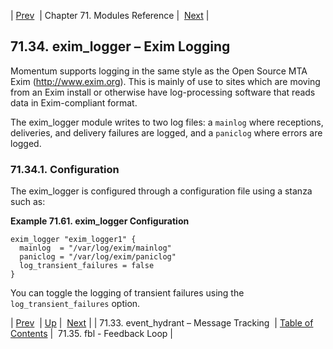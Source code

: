 | [Prev](modules.event_hydrant)  | Chapter 71. Modules Reference |  [Next](modules.fbl) |

## 71.34. exim_logger – Exim Logging

<a className="indexterm" name="idp21813264"></a>

Momentum supports logging in the same style as the Open Source MTA Exim (http://www.exim.org). This is mainly of use to sites which are moving from an Exim install or otherwise have log-processing software that reads data in Exim-compliant format.

The exim_logger module writes to two log files: a `mainlog` where receptions, deliveries, and delivery failures are logged, and a `paniclog` where errors are logged.

### 71.34.1. Configuration

The exim_logger is configured through a configuration file using a stanza such as:

<a name="example.exim_logger.3"></a>

**Example 71.61. exim_logger Configuration**

```
exim_logger "exim_logger1" {
  mainlog  = "/var/log/exim/mainlog"
  paniclog = "/var/log/exim/paniclog"
  log_transient_failures = false
}
```

You can toggle the logging of transient failures using the `log_transient_failures` option.

| [Prev](modules.event_hydrant)  | [Up](modules) |  [Next](modules.fbl) |
| 71.33. event_hydrant – Message Tracking  | [Table of Contents](index) |  71.35. fbl - Feedback Loop |

